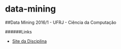 # data-mining
##Data Mining 2016/1 - UFRJ - Ciência da Computação

######Links

- [Site da Disciplina](http://datability.ml/cursos/)
